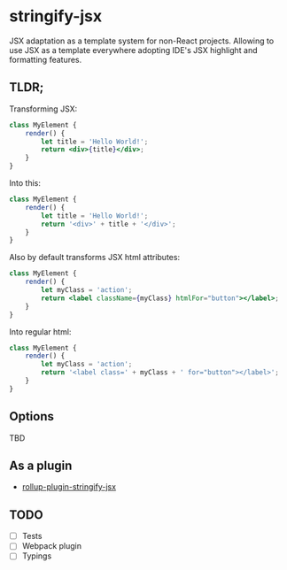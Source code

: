 # stringify-jsx
JSX adaptation as a template system for non-React projects. Allowing to use JSX as a template everywhere adopting IDE's JSX highlight and formatting features.
## TLDR;

Transforming JSX:
```jsx harmony
class MyElement {
    render() {
        let title = 'Hello World!';
        return <div>{title}</div>;
    }
}
```
Into this:
```js
class MyElement {
    render() {
        let title = 'Hello World!';
        return '<div>' + title + '</div>';
    }
}
```

Also by default transforms JSX html attributes:
```jsx harmony
class MyElement {
    render() {
        let myClass = 'action';
        return <label className={myClass} htmlFor="button"></label>;
    }
}
```
Into regular html:
```js
class MyElement {
    render() {
        let myClass = 'action';
        return '<label class=' + myClass + ' for="button"></label>';
    }
}
```

## Options
TBD

## As a plugin
* [rollup-plugin-stringify-jsx](https://github.com/TargetTaiga/rollup-plugin-stringify-jsx)

## TODO
- [ ] Tests
- [ ] Webpack plugin
- [ ] Typings
